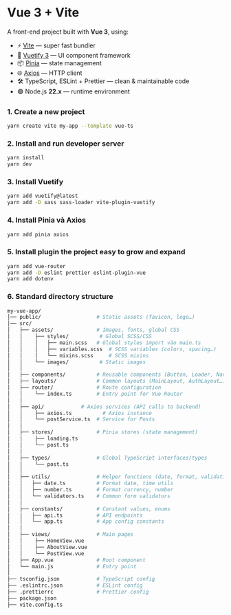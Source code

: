 # Vue 3 + Vite

A front-end project built with **Vue 3**, using:

- ⚡ [Vite](https://vitejs.dev/) — super fast bundler
- 🎨 [Vuetify 3](https://next.vuetifyjs.com/en/) — UI component framework
- 📦 [Pinia](https://pinia.vuejs.org/) — state management
- 🌐 [Axios](https://axios-http.com/) — HTTP client
- 🛠️ TypeScript, ESLint + Prettier — clean & maintainable code
- 🟢 Node.js **22.x** — runtime environment

### 1. Create a new project

```bash
yarn create vite my-app --template vue-ts
```

### 2. Install and run developer server

```bash
yarn install
yarn dev
```

### 3. Install Vuetify

```bash
yarn add vuetify@latest
yarn add -D sass sass-loader vite-plugin-vuetify
```

### 4. Install Pinia và Axios

```bash
yarn add pinia axios
```

### 5. Install plugin the project easy to grow and expand

```bash
yarn add vue-router
yarn add -D eslint prettier eslint-plugin-vue
yarn add dotenv
```

### 6. Standard directory structure

```bash
my-vue-app/
│── public/                  # Static assets (favicon, logo…)
│── src/
│   ├── assets/              # Images, fonts, global CSS
│   │    ├── styles/          # Global SCSS/CSS
│   │    │   ├── main.scss   # Global styles import vào main.ts
│   │    │   ├── variables.scss  # SCSS variables (colors, spacing…)
│   │    │   └── mixins.scss     # SCSS mixins
│   │    └── images/          # Static images
│   │
│   ├── components/          # Reusable components (Button, Loader, Navbar…)
│   ├── layouts/             # Common layouts (MainLayout, AuthLayout…)
│   ├── router/              # Route configuration
│   │    └── index.ts        # Entry point for Vue Router
│   │
│   ├── api/            # Axios services (API calls to backend)
│   │    ├── axios.ts          # Axios instance
│   │    └── postService.ts  # Service for Posts
│   │
│   ├── stores/              # Pinia stores (state management)
│   │    ├── loading.ts
│   │    └── post.ts
│   │
│   ├── types/               # Global TypeScript interfaces/types
│   │    └── post.ts
│   │
│   ├── utils/               # Helper functions (date, format, validation…)
│   │   ├── date.ts          # Format date, time utils
│   │   ├── number.ts        # Format currency, number
│   │   └── validators.ts    # Common form validators
│   │
│   ├── constants/           # Constant values, enums
│   │   ├── api.ts           # API endpoints
│   │   └── app.ts           # App config constants
│   │
│   ├── views/               # Main pages
│   │    ├── HomeView.vue
│   │    ├── AboutView.vue
│   │    └── PostView.vue
│   ├── App.vue              # Root component
│   └── main.js              # Entry point
│
├── tsconfig.json            # TypeScript config
├── .eslintrc.json           # ESLint config
├── .prettierrc              # Prettier config
├── package.json
├── vite.config.ts

```
